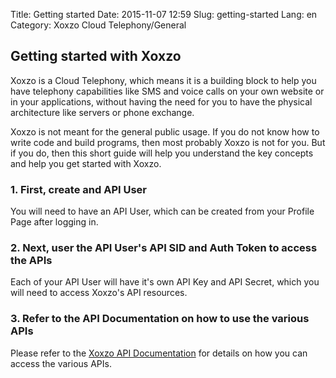 Title: Getting started
Date: 2015-11-07 12:59
Slug: getting-started
Lang: en
Category: Xoxzo Cloud Telephony/General

## Getting started with Xoxzo

Xoxzo is a Cloud Telephony, which means it is a building block to help you have telephony capabilities like SMS and voice calls on your own website or in your applications, without having the need for you to have the physical architecture like servers or phone exchange.

Xoxzo is not meant for the general public usage. If you do not know how to write code and build programs, then most probably Xoxzo is not for you. But if you do, then this short guide will help you understand the key concepts and help you get started with Xoxzo.

### 1.  First, create and API User

You will need to have an API User, which can be created from your Profile Page after logging in. 

### 2.  Next, user the API User's API SID and Auth Token to access the APIs

Each of your API User will have it's own API Key and API Secret, which you will need to access Xoxzo's API resources. 

### 3.  Refer to the API Documentation on how to use the various APIs

Please refer to the [Xoxzo API Documentation](http://docs.xoxzo.com/en/) for details on how you can access the various APIs.

